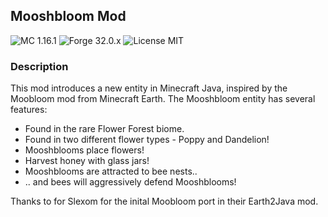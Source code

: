 ## Mooshbloom Mod

![MC 1.16.1](https://img.shields.io/badge/MC-1.16.1-blue)
![Forge 32.0.x](https://img.shields.io/badge/Forge-32.0.x-critical)
![License MIT](https://img.shields.io/badge/License-MIT-blue)

### Description
This mod introduces a new entity in Minecraft Java, inspired by the Moobloom mod from Minecraft Earth.
The Mooshbloom entity has several features:
- Found in the rare Flower Forest biome.
- Found in two different flower types - Poppy and Dandelion!
- Mooshblooms place flowers!
- Harvest honey with glass jars!
- Mooshblooms are attracted to bee nests..
- .. and bees will aggressively defend Mooshblooms!

Thanks to for Slexom for the inital Moobloom port in their Earth2Java mod.